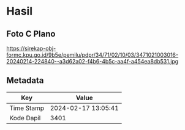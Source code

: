 # Hasil

## Foto C Plano

https://sirekap-obj-formc.kpu.go.id/9b5e/pemilu/pdpr/34/71/02/10/03/3471021003016-20240214-224840--a3d62a02-f4b6-4b5c-aa4f-a454ea8db531.jpg


## Metadata

| Key        | Value               |
| ---------- | ------------------- |
| Time Stamp | 2024-02-17 13:05:41 |
| Kode Dapil | 3401                |



